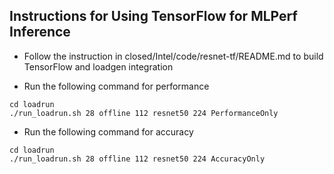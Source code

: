## Instructions for Using TensorFlow for MLPerf Inference
* Follow the instruction in closed/Intel/code/resnet-tf/README.md to build
TensorFlow and loadgen integration

* Run the following command for performance
```
cd loadrun
./run_loadrun.sh 28 offline 112 resnet50 224 PerformanceOnly
```
* Run the following command for accuracy
```
cd loadrun
./run_loadrun.sh 28 offline 112 resnet50 224 AccuracyOnly
```
